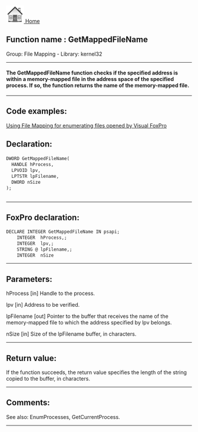 [<img src="../../images/home.png"> Home ](https://github.com/VFPX/Win32API)  

## Function name : GetMappedFileName
Group: File Mapping - Library: kernel32    
***  


#### The GetMappedFileName function checks if the specified address is within a memory-mapped file in the address space of the specified process. If so, the function returns the name of the memory-mapped file.
***  


## Code examples:
[Using File Mapping for enumerating files opened by Visual FoxPro](../../samples/sample_473.md)  

## Declaration:
```foxpro  
DWORD GetMappedFileName(
  HANDLE hProcess,
  LPVOID lpv,
  LPTSTR lpFilename,
  DWORD nSize
);
  
```  
***  


## FoxPro declaration:
```foxpro  
DECLARE INTEGER GetMappedFileName IN psapi;
	INTEGER  hProcess,;
	INTEGER  lpv,;
	STRING @ lpFilename,;
	INTEGER  nSize  
```  
***  


## Parameters:
hProcess 
[in] Handle to the process.

lpv 
[in] Address to be verified. 

lpFilename 
[out] Pointer to the buffer that receives the name of the memory-mapped file to which the address specified by lpv belongs. 

nSize 
[in] Size of the lpFilename buffer, in characters.   
***  


## Return value:
If the function succeeds, the return value specifies the length of the string copied to the buffer, in characters.  
***  


## Comments:
See also: EnumProcesses, GetCurrentProcess.  
  
***  

